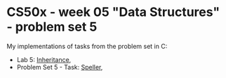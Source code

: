 # CS50x - week 05 "Data Structures" - problem set 5
My implementations of tasks from the problem set in C:
* Lab 5: [Inheritance](https://cs50.harvard.edu/x/2022/labs/5/#lab-5-inheritance),
* Problem Set 5 - Task: [Speller](https://cs50.harvard.edu/x/2022/psets/5/speller/),
